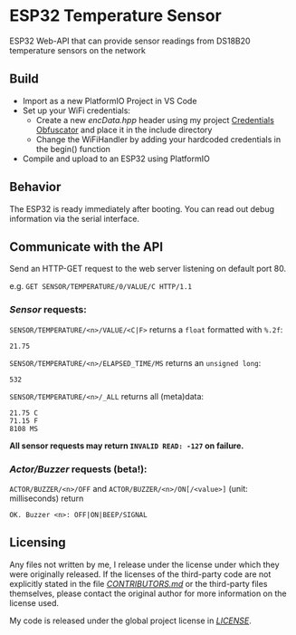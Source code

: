 # ESP32 Temperature Sensor
ESP32 Web-API that can provide sensor readings from DS18B20 temperature sensors on the network


## Build

- Import as a new PlatformIO Project in VS Code
- Set up your WiFi credentials:
  - Create a new *encData.hpp* header using my project [Credentials Obfuscator](https://github.com/Gumbini/credentials-obfuscator) and place it in the include directory
  - Change the WiFiHandler by adding your hardcoded credentials in the begin() function
- Compile and upload to an ESP32 using PlatformIO

## Behavior

The ESP32 is ready immediately after booting. You can read out debug information via the serial interface.

## Communicate with the API

Send an HTTP-GET request to the web server listening on default port 80.

e.g. ```GET SENSOR/TEMPERATURE/0/VALUE/C HTTP/1.1```

### *Sensor* requests:

```SENSOR/TEMPERATURE/<n>/VALUE/<C|F>``` returns a ```float``` formatted with ```%.2f```:
```
21.75
```

```SENSOR/TEMPERATURE/<n>/ELAPSED_TIME/MS``` returns an ```unsigned long```:
```
532
```

```SENSOR/TEMPERATURE/<n>/_ALL``` returns all (meta)data:
```
21.75 C
71.15 F
8108 MS
```

**All sensor requests may return ```INVALID READ: -127``` on failure.**

### *Actor/Buzzer* requests (beta!):


```ACTOR/BUZZER/<n>/OFF``` and ```ACTOR/BUZZER/<n>/ON[/<value>]``` (unit: milliseconds) return
```
OK. Buzzer <n>: OFF|ON|BEEP/SIGNAL
```

## Licensing

Any files not written by me, I release under the license under which they were originally released. If the licenses of the third-party code are not explicitly stated in the file *[CONTRIBUTORS.md](CONTRIBUTORS.md)* or the third-party files themselves, please contact the original author for more information on the license used.

My code is released under the global project license in *[LICENSE](LICENSE)*.
